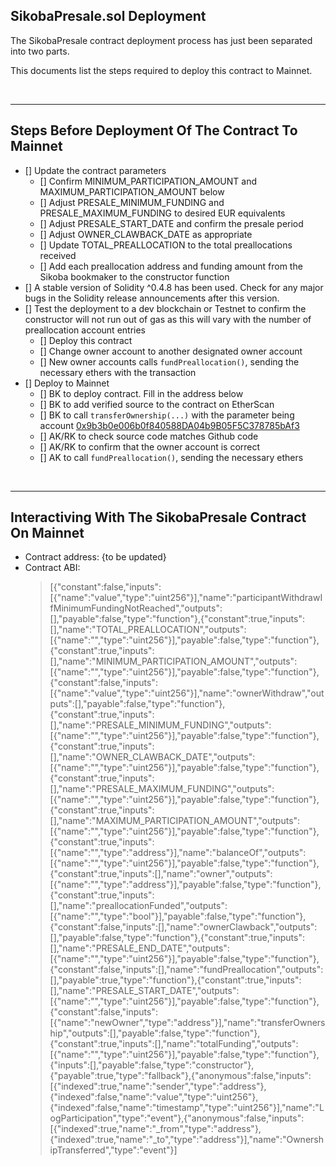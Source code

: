 ## SikobaPresale.sol Deployment

The SikobaPresale contract deployment process has just been separated into two parts.

This documents list the steps required to deploy this contract to Mainnet.

<br />

<hr />

## Steps Before Deployment Of The Contract To Mainnet

* [] Update the contract parameters
  * [] Confirm MINIMUM_PARTICIPATION_AMOUNT and MAXIMUM_PARTICIPATION_AMOUNT below
  * [] Adjust PRESALE_MINIMUM_FUNDING and PRESALE_MAXIMUM_FUNDING to desired EUR equivalents
  * [] Adjust PRESALE_START_DATE and confirm the presale period
  * [] Adjust OWNER_CLAWBACK_DATE as appropriate
  * [] Update TOTAL_PREALLOCATION to the total preallocations received
  * [] Add each preallocation address and funding amount from the Sikoba bookmaker to the constructor function
* [] A stable version of Solidity ^0.4.8 has been used. Check for any major bugs in the Solidity release announcements after this version.
* [] Test the deployment to a dev blockchain or Testnet to confirm the constructor will not run out of gas as this will vary with the number of preallocation account entries
  * [] Deploy this contract
  * [] Change owner account to another designated owner account
  * [] New owner accounts calls `fundPreallocation()`, sending the necessary ethers with the transaction
* [] Deploy to Mainnet
  * [] BK to deploy contract. Fill in the address below
  * [] BK to add verified source to the contract on EtherScan
  * [] BK to call `transferOwnership(...)` with the parameter being account [0x9b3b0e006b0f840588DA04b9B05F5C378785bAf3](https://etherscan.io/address/0x9b3b0e006b0f840588DA04b9B05F5C378785bAf3)
  * [] AK/RK to check source code matches Github code
  * [] AK/RK to confirm that the owner account is correct
  * [] AK to call `fundPreallocation()`, sending the necessary ethers

<br />

<hr />

## Interactiving With The SikobaPresale Contract On Mainnet

* Contract address: {to be updated}
* Contract ABI:
  > [{"constant":false,"inputs":[{"name":"value","type":"uint256"}],"name":"participantWithdrawIfMinimumFundingNotReached","outputs":[],"payable":false,"type":"function"},{"constant":true,"inputs":[],"name":"TOTAL_PREALLOCATION","outputs":[{"name":"","type":"uint256"}],"payable":false,"type":"function"},{"constant":true,"inputs":[],"name":"MINIMUM_PARTICIPATION_AMOUNT","outputs":[{"name":"","type":"uint256"}],"payable":false,"type":"function"},{"constant":false,"inputs":[{"name":"value","type":"uint256"}],"name":"ownerWithdraw","outputs":[],"payable":false,"type":"function"},{"constant":true,"inputs":[],"name":"PRESALE_MINIMUM_FUNDING","outputs":[{"name":"","type":"uint256"}],"payable":false,"type":"function"},{"constant":true,"inputs":[],"name":"OWNER_CLAWBACK_DATE","outputs":[{"name":"","type":"uint256"}],"payable":false,"type":"function"},{"constant":true,"inputs":[],"name":"PRESALE_MAXIMUM_FUNDING","outputs":[{"name":"","type":"uint256"}],"payable":false,"type":"function"},{"constant":true,"inputs":[],"name":"MAXIMUM_PARTICIPATION_AMOUNT","outputs":[{"name":"","type":"uint256"}],"payable":false,"type":"function"},{"constant":true,"inputs":[{"name":"","type":"address"}],"name":"balanceOf","outputs":[{"name":"","type":"uint256"}],"payable":false,"type":"function"},{"constant":true,"inputs":[],"name":"owner","outputs":[{"name":"","type":"address"}],"payable":false,"type":"function"},{"constant":true,"inputs":[],"name":"preallocationFunded","outputs":[{"name":"","type":"bool"}],"payable":false,"type":"function"},{"constant":false,"inputs":[],"name":"ownerClawback","outputs":[],"payable":false,"type":"function"},{"constant":true,"inputs":[],"name":"PRESALE_END_DATE","outputs":[{"name":"","type":"uint256"}],"payable":false,"type":"function"},{"constant":false,"inputs":[],"name":"fundPreallocation","outputs":[],"payable":true,"type":"function"},{"constant":true,"inputs":[],"name":"PRESALE_START_DATE","outputs":[{"name":"","type":"uint256"}],"payable":false,"type":"function"},{"constant":false,"inputs":[{"name":"newOwner","type":"address"}],"name":"transferOwnership","outputs":[],"payable":false,"type":"function"},{"constant":true,"inputs":[],"name":"totalFunding","outputs":[{"name":"","type":"uint256"}],"payable":false,"type":"function"},{"inputs":[],"payable":false,"type":"constructor"},{"payable":true,"type":"fallback"},{"anonymous":false,"inputs":[{"indexed":true,"name":"sender","type":"address"},{"indexed":false,"name":"value","type":"uint256"},{"indexed":false,"name":"timestamp","type":"uint256"}],"name":"LogParticipation","type":"event"},{"anonymous":false,"inputs":[{"indexed":true,"name":"_from","type":"address"},{"indexed":true,"name":"_to","type":"address"}],"name":"OwnershipTransferred","type":"event"}]